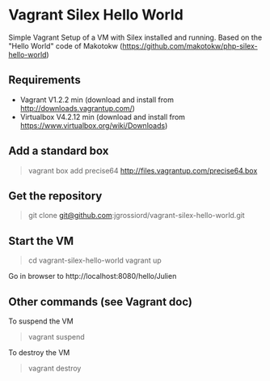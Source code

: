 Vagrant Silex Hello World
==================

Simple Vagrant Setup of a VM with Silex installed and running.
Based on the "Hello World" code of Makotokw (https://github.com/makotokw/php-silex-hello-world)

Requirements
------------------
- Vagrant V1.2.2 min (download and install from http://downloads.vagrantup.com/)
- Virtualbox V4.2.12 min (download and install from https://www.virtualbox.org/wiki/Downloads)

Add a standard box
-------------------
> vagrant box add precise64 http://files.vagrantup.com/precise64.box

Get the repository
-------------------
> git clone git@github.com:jgrossiord/vagrant-silex-hello-world.git

Start the VM
-------------------
> cd vagrant-silex-hello-world
> vagrant up

Go in browser to http://localhost:8080/hello/Julien

Other commands (see Vagrant doc)
--------------------
To suspend the VM
> vagrant suspend

To destroy the VM
> vagrant destroy